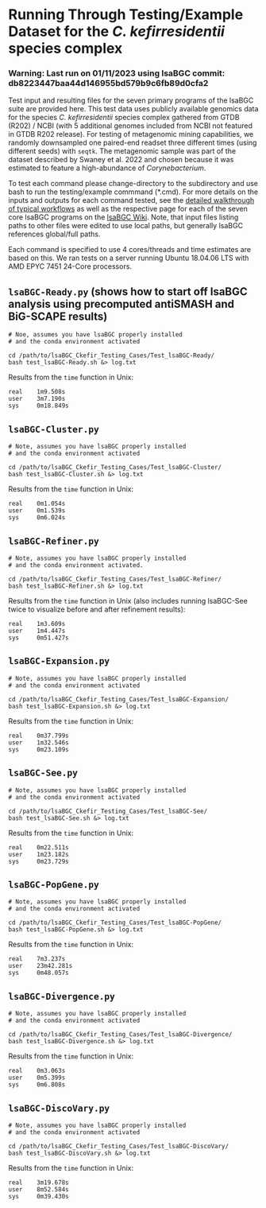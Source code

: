 # Running Through Testing/Example Dataset for the *C. kefirresidentii* species complex


### Warning: Last run on  01/11/2023 using lsaBGC commit: db8223447baa44d146955bd579b9c6fb89d0cfa2

Test input and resulting files for the seven primary programs of the lsaBGC suite are provided here. This test data uses publicly available genomics data for the species *C. kefirresidentii* species complex gathered from GTDB (R202) / NCBI (with 5 additional genomes included from NCBI not featured in GTDB R202 release). For testing of metagenomic mining capabilities, we randomly downsampled one paired-end readset three different times (using different seeds) with `seqtk`. The metagenomic sample was part of the dataset described by Swaney et al. 2022 and chosen because it was estimated to feature a high-abundance of *Corynebacterium*.

To test each command please change-directory to the subdirectory and use bash to run the testing/example commmand (\*.cmd). For more details on the inputs and outputs for each command tested, see the [detailed walkthrough of typical workflows]([https://github.com/Kalan-Lab/lsaBGC/wiki/03.-Detailed-Walkthrough](https://github.com/Kalan-Lab/lsaBGC/wiki/03.-Tutorial:-Exploring-BGCs-in-Cutibacterium)) as well as the respective page for each of the seven core lsaBGC programs on the [lsaBGC Wiki](https://github.com/Kalan-Lab/lsaBGC/wiki). Note, that input files listing paths to other files were edited to use local paths, but generally lsaBGC references global/full paths.

Each command is specified to use 4 cores/threads and time estimates are based on this. We ran tests on a server running Ubuntu 18.04.06 LTS with AMD EPYC 7451 24-Core processors.

## `lsaBGC-Ready.py` (shows how to start off lsaBGC analysis using precomputed antiSMASH and BiG-SCAPE results)

```console
# Noe, assumes you have lsaBGC properly installed 
# and the conda environment activated

cd /path/to/lsaBGC_Ckefir_Testing_Cases/Test_lsaBGC-Ready/
bash test_lsaBGC-Ready.sh &> log.txt
```

Results from the `time` function in Unix:
```
real    1m9.508s
user    3m7.190s
sys     0m18.849s
```

## `lsaBGC-Cluster.py`

```console
# Note, assumes you have lsaBGC properly installed 
# and the conda environment activated

cd /path/to/lsaBGC_Ckefir_Testing_Cases/Test_lsaBGC-Cluster/
bash test_lsaBGC-Cluster.sh &> log.txt
```

Results from the `time` function in Unix:
```
real    0m1.054s
user    0m1.539s
sys     0m6.024s
```

## `lsaBGC-Refiner.py`

```console
# Note, assumes you have lsaBGC properly installed 
# and the conda environment activated.

cd /path/to/lsaBGC_Ckefir_Testing_Cases/Test_lsaBGC-Refiner/
bash test_lsaBGC-Refiner.sh &> log.txt
```

Results from the `time` function in Unix (also includes running lsaBGC-See twice to visualize before and after refinement results):
```
real    1m3.609s
user    1m4.447s
sys     0m51.427s
```

## `lsaBGC-Expansion.py`

```console
# Note, assumes you have lsaBGC properly installed 
# and the conda environment activated

cd /path/to/lsaBGC_Ckefir_Testing_Cases/Test_lsaBGC-Expansion/
bash test_lsaBGC-Expansion.sh &> log.txt
```

Results from the `time` function in Unix:
```
real    0m37.799s
user    1m32.546s
sys     0m23.109s
```

## `lsaBGC-See.py`

```console
# Note, assumes you have lsaBGC properly installed 
# and the conda environment activated

cd /path/to/lsaBGC_Ckefir_Testing_Cases/Test_lsaBGC-See/
bash test_lsaBGC-See.sh &> log.txt
```

Results from the `time` function in Unix:
```
real    0m22.511s
user    1m23.182s
sys     0m23.729s
```

## `lsaBGC-PopGene.py`

```console
# Note, assumes you have lsaBGC properly installed 
# and the conda environment activated

cd /path/to/lsaBGC_Ckefir_Testing_Cases/Test_lsaBGC-PopGene/
bash test_lsaBGC-PopGene.sh &> log.txt
```

Results from the `time` function in Unix:
```
real    7m3.237s
user    23m42.281s
sys     0m48.057s
```

## `lsaBGC-Divergence.py`

```console
# Note, assumes you have lsaBGC properly installed 
# and the conda environment activated

cd /path/to/lsaBGC_Ckefir_Testing_Cases/Test_lsaBGC-Divergence/
bash test_lsaBGC-Divergence.sh &> log.txt
```

Results from the `time` function in Unix:
```
real    0m3.063s
user    0m5.399s
sys     0m6.808s
```

## `lsaBGC-DiscoVary.py`

```console
# Note, assumes you have lsaBGC properly installed 
# and the conda environment activated

cd /path/to/lsaBGC_Ckefir_Testing_Cases/Test_lsaBGC-DiscoVary/
bash test_lsaBGC-DiscoVary.sh &> log.txt
```

Results from the `time` function in Unix:
```
real    3m19.678s
user    8m52.584s
sys     0m39.430s
```
